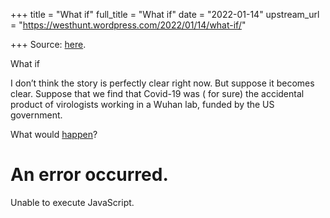 +++
title = "What if"
full_title = "What if"
date = "2022-01-14"
upstream_url = "https://westhunt.wordpress.com/2022/01/14/what-if/"

+++
Source: [here](https://westhunt.wordpress.com/2022/01/14/what-if/).

What if

I don’t think the story is perfectly clear right now. But suppose it becomes clear. Suppose that we find that Covid-19 was ( for sure) the accidental product of virologists working in a Wuhan lab, funded by the US government.

What would [happen](https://youtu.be/m1snCA92C58?t=256)?

# An error occurred.

Unable to execute JavaScript.

